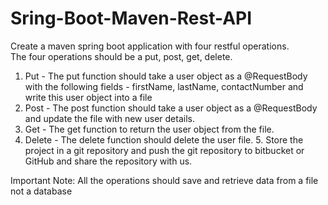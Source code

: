 # Sring-Boot-Maven-Rest-API

Create a maven spring boot application with four restful operations.  
The four operations should be a put, post, get, delete.  

1. Put - The put function should take a user object as a @RequestBody with the following fields - firstName, lastName, contactNumber and write this user object into a file  
2. Post - The post function should take a user object as a @RequestBody and update the file with new user details. 
3. Get - The get function to return the user object from the file. 
4. Delete - The delete function should delete the  user file. 5. Store the project in a git repository and push the git repository to bitbucket or GitHub and share the repository with us.  

Important Note: All the operations should save and retrieve data from a file not a database
